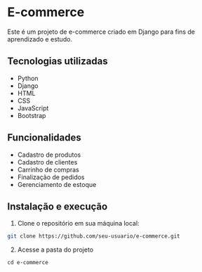 # E-commerce

Este é um projeto de e-commerce criado em Django para fins de aprendizado e estudo.

## Tecnologias utilizadas

- Python
- Django
- HTML
- CSS
- JavaScript
- Bootstrap

## Funcionalidades

- Cadastro de produtos
- Cadastro de clientes
- Carrinho de compras
- Finalização de pedidos
- Gerenciamento de estoque

## Instalação e execução

1. Clone o repositório em sua máquina local:

```bash
git clone https://github.com/seu-usuario/e-commerce.git
```
2. Acesse a pasta do projeto 
```
cd e-commerce
```
